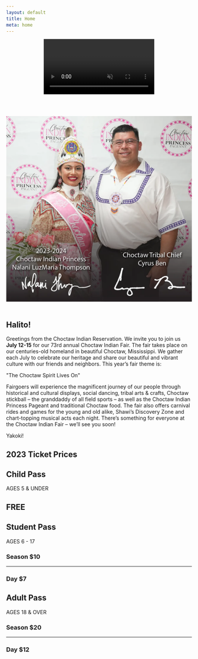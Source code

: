 ```yaml
---
layout: default
title: Home
meta: home
---
```


<header>
  <!-- This div is  intentionally blank. It creates the transparent black overlay over the video which you can modify in the CSS -->
  <div class="overlay"></div>
  <!-- The HTML5 video element that will create the background video on the header -->
  <video autoplay muted playsinline id="bgvid">
    <source src="" type="video/mp4">
  </video>

  <!-- <video playsinline="playsinline" autoplay="autoplay" muted="muted" loop="loop">
    <source src="/assets/img/CIFVideoWeb_1.mp4" type="video/mp4">
  </video> -->
  <!-- The header content -->
  <!-- <div class="container h-100 d-block d-sm-none">
    <div class="d-flex h-100 text-center align-items-center">
      <div class="w-100 text-white">
        <img src="/assets/img/logos/fairlogo.webp" alt="Choctaw Indian Fair Logo" class="img-fluid">
      </div>
    </div>
  </div> -->
</header>

<section class="diamond-bg">
  <div class="container">
    <div class="row align-items-center">
      <div class="col-xl">
        <img class="card-gold-border img-fluid" src="/assets/img/chiefprincess.webp" alt="Chief & Princess 2022"/>
      </div>
      <div class="col-xl">
        <br class="d-xl-none"/>
        <h1 class="display-1 mb-0 shadow-text">Halito!</h1>
        <p class="lead my-1 mb-3">
          Greetings from the Choctaw Indian Reservation. We invite you to join us <strong>July 12-15</strong> for our 73rd annual Choctaw Indian Fair. The fair takes place on our centuries-old homeland in beautiful Choctaw, Mississippi. We gather each July to celebrate our heritage and share our beautiful and vibrant culture with our friends and neighbors. This year’s fair theme is:
        </p>
        <p class="h3 display-3 mb-0">"The Choctaw Spirit Lives On"</p>
        <p class="lead my-1 mb-3">
          Fairgoers will experience the magnificent journey of our people through historical and cultural displays, social dancing, tribal arts &amp; crafts, Choctaw stickball – the granddaddy of all field sports – as well as the Choctaw Indian Princess Pageant and traditional Choctaw food. The fair also offers carnival rides and games for the young and old alike, Shawi’s Discovery Zone and chart-topping musical acts each night. There’s something for everyone at the Choctaw Indian Fair – we’ll see you soon!
        </p>
        <p class="h3 display-3">Yakoki!</p>
      </div>
    </div>
  </div>
</section>

<section class="diamond-bg2">
  <div class="container">
    <!--{% include countdown-timer.html title="Countdown to the next Choctaw Indian Fair" end_date="July 12, 2023 11:00:00" border="gold" %}-->
    <div class="mt-4">
      <h2 class="display-2 shadow-text">2023 Ticket Prices</h2>
      <div class="row row-cols-1 row-cols-lg-3 g-4">
        <div class="col">
          <div class="card h-100 bg-child border border-white border-3 rounded-lg">
            <div class="card-body">
              <h2 class="fw-bold shadow-text">Child Pass</h2>
              <div class="border border-white border-3 rounded-3 mx-auto p-2 m-4 h4">
                AGES 5 & UNDER
              </div>
              <h2 class="h1 fw-bold shadow-text">FREE</h2>
            </div>
          </div>
        </div>
        <div class="col">
          <div class="card h-100 bg-student border border-white border-3 rounded-lg">
            <div class="card-body">
              <h2 class="fw-bold shadow-text">Student Pass</h2>
              <div class="border border-white border-3 rounded-3 mx-auto p-2 m-4 h4">
                AGES 6 - 17
              </div>
              <h3 class="shadow-text">Season $10</h3>
              <hr class="border opacity-100 border-3 rounded-3">
              <h3 class="shadow-text">Day $7</h3>
            </div>
          </div>
        </div>
        <div class="col">
          <div class="card h-100 bg-adult border border-white border-3 rounded-lg">
            <div class="card-body">
              <h2 class="fw-bold shadow-text">Adult Pass</h2>
              <div class="border border-white border-3 rounded-3 mx-auto p-2 m-4 h4">
                AGES 18 & OVER
              </div>
              <h3 class="shadow-text">Season $20</h3>
              <hr class="border opacity-100 border-3 rounded-3">
              <h3 class="shadow-text">Day $12</h3>
            </div>
          </div>
        </div>
      </div>
    </div>
  </div>
</section>

<script lang="ts">
  let videos = [
    "../assets/vid/old/OpeningCeremonies.mp4",
    "../assets/vid/old/Princess.mp4",
    "../assets/vid/old/Stickball.mp4",
    "../assets/vid/old/Dancegrounds.mp4",
    "../assets/vid/old/RezRun.mp4",
    "../assets/vid/old/IronWarrior.mp4",
    "../assets/vid/old/Midway.mp4",
  ];
  let currentVideo = 0;

  function nextVideo() {
    currentVideo = (currentVideo + 1) % videos.length;
    document.getElementById("bgvid").src = videos[currentVideo];
  }
  
  // Add an event listener for the 'ended' event
  document.getElementById("bgvid").addEventListener('ended', nextVideo);
  
  // Set the initial video source
  document.getElementById("bgvid").src = videos[currentVideo];
</script>
